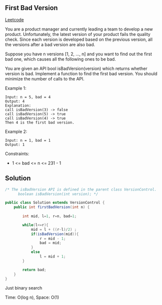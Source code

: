 ## First Bad Version
[Leetcode](https://leetcode.com/problems/first-bad-version/)

You are a product manager and currently leading a team to develop a new product. Unfortunately, the latest version of your product fails the quality check. Since each version is developed based on the previous version, all the versions after a bad version are also bad.

Suppose you have n versions [1, 2, ..., n] and you want to find out the first bad one, which causes all the following ones to be bad.

You are given an API bool isBadVersion(version) which returns whether version is bad. Implement a function to find the first bad version. You should minimize the number of calls to the API.


Example 1:
```
Input: n = 5, bad = 4
Output: 4
Explanation:
call isBadVersion(3) -> false
call isBadVersion(5) -> true
call isBadVersion(4) -> true
Then 4 is the first bad version.
```
Example 2:
```
Input: n = 1, bad = 1
Output: 1
``` 
Constraints:
- 1 <= bad <= n <= 231 - 1

## Solution
```java
/* The isBadVersion API is defined in the parent class VersionControl.
      boolean isBadVersion(int version); */

public class Solution extends VersionControl {
    public int firstBadVersion(int n) {
        
        int mid, l=1, r=n, bad=1;

        while(l<=r){
            mid = l + ((r-l)/2) ;
            if(isBadVersion(mid)){
                r = mid - 1;
                bad = mid;
            }
            else
                l = mid + 1;
        }

        return bad;
    }
}
```

Just binary search

Time: O(log n), Space: O(1)
